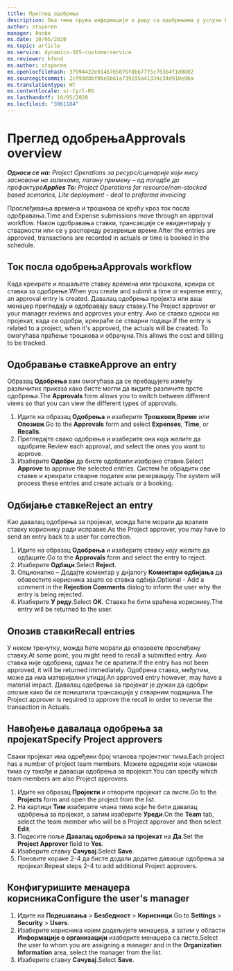 ```yaml
---
title: Преглед одобрења
description: Ова тема пружа информације о раду са одобрењима у услузи Project Operations.
author: stsporen
manager: Annbe
ms.date: 10/05/2020
ms.topic: article
ms.service: dynamics-365-customerservice
ms.reviewer: kfend
ms.author: stsporen
ms.openlocfilehash: 37994422e9146765076fdbb77f5c763b4f1d0802
ms.sourcegitcommit: 2cf93d8bf0be5b61a739195a41334c34d910e9ba
ms.translationtype: HT
ms.contentlocale: sr-Cyrl-RS
ms.lasthandoff: 10/05/2020
ms.locfileid: "3961184"
---
```

# <a name="approvals-overview"></a><span data-ttu-id="876ba-103">Преглед одобрења</span><span class="sxs-lookup"><span data-stu-id="876ba-103">Approvals overview</span></span>

<span data-ttu-id="876ba-104">_**Односи се на:** Project Operations за ресурс/сценарије који нису засновани на залихама, лагану примену – од погодбе до профактуре_</span><span class="sxs-lookup"><span data-stu-id="876ba-104">_**Applies To:** Project Operations for resource/non-stocked based scenarios, Lite deployment - deal to proforma invoicing_</span></span>

<span data-ttu-id="876ba-105">Прослеђивања времена и трошкова се крећу кроз ток посла одобравања.</span><span class="sxs-lookup"><span data-stu-id="876ba-105">Time and Expense submissions move through an approval workflow.</span></span> <span data-ttu-id="876ba-106">Након одобравања ставки, трансакције се евидентирају у стварности или се у распореду резервише време.</span><span class="sxs-lookup"><span data-stu-id="876ba-106">After the entries are approved, transactions are recorded in actuals or time is booked in the schedule.</span></span>

## <a name="approvals-workflow"></a><span data-ttu-id="876ba-107">Ток посла одобрења</span><span class="sxs-lookup"><span data-stu-id="876ba-107">Approvals workflow</span></span>
<span data-ttu-id="876ba-108">Када креирате и пошаљете ставку времена или трошкова, креира се ставка за одобрење.</span><span class="sxs-lookup"><span data-stu-id="876ba-108">When you create and submit a time or expense entry, an approval entry is created.</span></span> <span data-ttu-id="876ba-109">Давалац одобрења пројекта или ваш менаџер прегледају и одобравају вашу ставку.</span><span class="sxs-lookup"><span data-stu-id="876ba-109">The Project approver or your manager reviews and approves your entry.</span></span> <span data-ttu-id="876ba-110">Ако се ставка односи на пројекат, када се одобри, креираће се стварни подаци.</span><span class="sxs-lookup"><span data-stu-id="876ba-110">If the entry is related to a project, when it's approved, the actuals will be created.</span></span> <span data-ttu-id="876ba-111">То омогућава праћење трошкова и обрачуна.</span><span class="sxs-lookup"><span data-stu-id="876ba-111">This allows the cost and billing to be tracked.</span></span> 

## <a name="approve-an-entry"></a><span data-ttu-id="876ba-112">Одобравање ставке</span><span class="sxs-lookup"><span data-stu-id="876ba-112">Approve an entry</span></span>
<span data-ttu-id="876ba-113">Образац **Одобрења** вам омогућава да се пребацујете између различитих приказа како бисте могли да видите различите врсте одобрења.</span><span class="sxs-lookup"><span data-stu-id="876ba-113">The **Approvals** form allows you to switch between different views so that you can view the different types of approvals.</span></span>
  
1. <span data-ttu-id="876ba-114">Идите на образац **Одобрења** и изаберите **Трошкови**,**Време** или **Опозиви**.</span><span class="sxs-lookup"><span data-stu-id="876ba-114">Go to the **Approvals** form and select **Expenses**, **Time**, or **Recalls**.</span></span>
2. <span data-ttu-id="876ba-115">Прегледајте свако одобрење и изаберите она која желите да одобрите.</span><span class="sxs-lookup"><span data-stu-id="876ba-115">Review each approval, and select the ones you want to approve.</span></span>
3. <span data-ttu-id="876ba-116">Изаберите **Одобри** да бисте одобрили изабране ставке.</span><span class="sxs-lookup"><span data-stu-id="876ba-116">Select **Approve** to approve the selected entries.</span></span>
<span data-ttu-id="876ba-117">Систем ће обрадити ове ставке и креирати стварне податке или резервацију.</span><span class="sxs-lookup"><span data-stu-id="876ba-117">The system will process these entries and create actuals or a booking.</span></span>

## <a name="reject-an-entry"></a><span data-ttu-id="876ba-118">Одбијање ставке</span><span class="sxs-lookup"><span data-stu-id="876ba-118">Reject an entry</span></span>
<span data-ttu-id="876ba-119">Као давалац одобрења за пројекат, можда ћете морати да вратите ставку кориснику ради исправке.</span><span class="sxs-lookup"><span data-stu-id="876ba-119">As the Project approver, you may have to send an entry back to a user for correction.</span></span>
  
1. <span data-ttu-id="876ba-120">Идите на образац **Одобрења** и изаберите ставку коју желите да одбаците.</span><span class="sxs-lookup"><span data-stu-id="876ba-120">Go to the **Approvals** form and select the entry to reject.</span></span> 
2. <span data-ttu-id="876ba-121">Изаберите **Одбаци**.</span><span class="sxs-lookup"><span data-stu-id="876ba-121">Select **Reject**.</span></span>
3. <span data-ttu-id="876ba-122">Опционално – Додајте коментар у дијалогу **Коментари одбијања** да обавестите корисника зашто се ставка одбија.</span><span class="sxs-lookup"><span data-stu-id="876ba-122">Optional - Add a comment in the **Rejection Comments** dialog to inform the user why the entry is being rejected.</span></span>
4. <span data-ttu-id="876ba-123">Изаберите **У реду**.</span><span class="sxs-lookup"><span data-stu-id="876ba-123">Select **OK**.</span></span> <span data-ttu-id="876ba-124">Ставка ће бити враћена кориснику.</span><span class="sxs-lookup"><span data-stu-id="876ba-124">The entry will be returned to the user.</span></span>
  
## <a name="recall-entries"></a><span data-ttu-id="876ba-125">Опозив ставки</span><span class="sxs-lookup"><span data-stu-id="876ba-125">Recall entries</span></span>
<span data-ttu-id="876ba-126">У неком тренутку, можда ћете морати да опозовете прослеђену ставку.</span><span class="sxs-lookup"><span data-stu-id="876ba-126">At some point, you might need to recall a submitted entry.</span></span> <span data-ttu-id="876ba-127">Ако ставка није одобрена, одмах ће се вратити.</span><span class="sxs-lookup"><span data-stu-id="876ba-127">If the entry has not been approved, it will be returned immediately.</span></span> <span data-ttu-id="876ba-128">Одобрена ставка, међутим, може да има материјални утицај.</span><span class="sxs-lookup"><span data-stu-id="876ba-128">An approved entry however, may have a material impact.</span></span> <span data-ttu-id="876ba-129">Давалац одобрења за пројекат је дужан да одобри опозив како би се поништила трансакција у стварним подацима.</span><span class="sxs-lookup"><span data-stu-id="876ba-129">The Project approver is required to approve the recall in order to reverse the transaction in Actuals.</span></span>

## <a name="specify-project-approvers"></a><span data-ttu-id="876ba-130">Навођење давалаца одобрења за пројекат</span><span class="sxs-lookup"><span data-stu-id="876ba-130">Specify Project approvers</span></span>
<span data-ttu-id="876ba-131">Сваки пројекат има одређени број чланова пројектног тима.</span><span class="sxs-lookup"><span data-stu-id="876ba-131">Each project has a number of project team members.</span></span> <span data-ttu-id="876ba-132">Можете одредити који чланови тима су такође и даваоци одобрења за пројекат.</span><span class="sxs-lookup"><span data-stu-id="876ba-132">You can specify which team members are also Project approvers.</span></span>

1. <span data-ttu-id="876ba-133">Идите на образац **Пројекти** и отворите пројекат са листе.</span><span class="sxs-lookup"><span data-stu-id="876ba-133">Go to the **Projects** form and open the project from the list.</span></span>
2. <span data-ttu-id="876ba-134">На картици **Тим** изаберите члана тима који ће бити давалац одобрења за пројекат, а затим изаберите **Уреди**.</span><span class="sxs-lookup"><span data-stu-id="876ba-134">On the **Team** tab, select the team member who will be a Project approver and then select **Edit**.</span></span>
3. <span data-ttu-id="876ba-135">Подесите поље **Давалац одобрења за пројекат** на **Да**.</span><span class="sxs-lookup"><span data-stu-id="876ba-135">Set the **Project Approver** field to **Yes**.</span></span>
4. <span data-ttu-id="876ba-136">Изаберите ставку **Сачувај**.</span><span class="sxs-lookup"><span data-stu-id="876ba-136">Select **Save**.</span></span>
5. <span data-ttu-id="876ba-137">Поновите кораке 2-4 да бисте додали додатне даваоце одобрења за пројекат.</span><span class="sxs-lookup"><span data-stu-id="876ba-137">Repeat steps 2-4 to add additional Project approvers.</span></span>

## <a name="configure-the-users-manager"></a><span data-ttu-id="876ba-138">Конфигуришите менаџера корисника</span><span class="sxs-lookup"><span data-stu-id="876ba-138">Configure the user's manager</span></span>

1. <span data-ttu-id="876ba-139">Идите на **Подешавања** > **Безбедност** > **Корисници**.</span><span class="sxs-lookup"><span data-stu-id="876ba-139">Go to **Settings** > **Security** > **Users**.</span></span>
2. <span data-ttu-id="876ba-140">Изаберите корисника којем додељујете менаџера, а затим у области **Информације о организацији** изаберите менаџера са листе.</span><span class="sxs-lookup"><span data-stu-id="876ba-140">Select the user to whom you are assigning a manager and in the **Organization Information** area, select the manager from the list.</span></span> 
3. <span data-ttu-id="876ba-141">Изаберите ставку **Сачувај**.</span><span class="sxs-lookup"><span data-stu-id="876ba-141">Select **Save**.</span></span>


